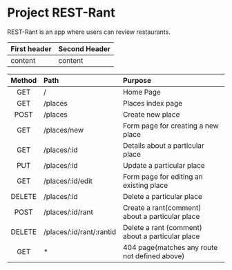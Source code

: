# Project REST-Rant

REST-Rant is an app where users can review restaurants.


|First header|Second Header|
|---|---|
|content|content|

|Method|Path|Purpose|
|:---:|:---|:---|
|GET| / | Home Page|
|GET| /places | Places index page|
|POST| /places | Create new place|
|GET| /places/new | Form page for creating a new place|
|GET| /places/:id | Details about a particular place|
|PUT| /places/:id | Update a particular place|
|GET| /places/:id/edit | Form page for editing an existing place|
|DELETE| /places/:id | Delete a particular place|
|POST| /places/:id/rant | Create a rant(comment) about a particular place|
|DELETE | /places/:id/rant/:rantid | Delete a rant (comment) about a particular place|
|GET| * | 404 page(matches any route not defined above)|